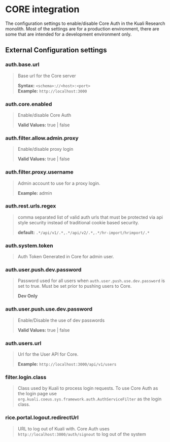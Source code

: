 # CORE integration

The configuration settings to enable/disable Core Auth in the Kuali Research monolith. Most of the settings
are for a production environment, there are some that are intended for a development environment only.

## External Configuration settings

### auth.base.url
> Base url for the Core server
>
> **Syntax:** `<schema>://<host>:<port>`\
> **Example:** `http://localhost:3000`

### auth.core.enabled 
>Enable/disable Core Auth 
>
> **Valid Values:** true | false 

### auth.filter.allow.admin.proxy 
> Enable/disable proxy login  
>
> **Valid Values:** true | false 

### auth.filter.proxy.username 
> Admin account to use for a proxy login.
>
> **Example:** admin 

### auth.rest.urls.regex
> comma separated list of valid auth urls that must be protected via api style security instead of traditional cookie based security.
>
> **default:** `.*/api/v1/.*,.*/api/v2/.*,.*/hr-import/hrimport/.*` 

### auth.system.token
> Auth Token Generated in Core for admin user.

### auth.user.push.dev.password
> Password used for all users when `auth.user.push.use.dev.password` is set to true. Must be set prior to pushing users to Core.
>
> **Dev Only**
 
### auth.user.push.use.dev.password
> Enable/Disable the use of dev passwords 
>
> **Valid Values:** true | false

### auth.users.url
> Url for the User API for Core. 
> 
> **Example:** `http://localhost:3000/api/v1/users` 

### filter.login.class 
> Class used by Kuali to process login requests. To use Core Auth as the login page use `org.kuali.coeus.sys.framework.auth.AuthServiceFilter`
> as the login class.
 
### rice.portal.logout.redirectUrl 
> URL to log out of Kuali with.  Core Auth uses `http://localhost:3000/auth/signout` to log out of the 
> system
